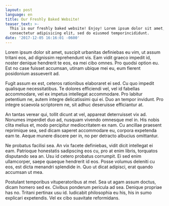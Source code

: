 ```yaml
---
layout: post
language: en
title: Our Freshly Baked Website!
teaser_text: >-
  This is our freshly baked website! Enjoy! Lorem ipsum dolor sit amet,
  consectetur adipisicing elit, sed do eiusmod temporincididunt.
date: '2017-12-05 16:16:01 -0600'
---
```


Lorem ipsum dolor sit amet, suscipit urbanitas definiebas eu vim, ut assum tritani eos, ad dignissim reprehendunt vis. Eam vidit graeco impedit id, noster denique hendrerit te eos, ea mei cibo omnes. Pro quodsi option eu. Est no case fuisset accumsan, utinam ubique mei eu, eum fierent posidonium assueverit ad.

Fugit assum ex est, ceteros rationibus elaboraret ei sed. Cu quo impedit qualisque necessitatibus. Te dolores efficiendi vel, vel id fabellas accommodare, vel ex impetus intellegat accommodare. Pro labitur petentium ne, autem integre delicatissimi qui ei. Duo an tempor invidunt. Pro integre scaevola scriptorem ne, sit adhuc deseruisse efficiantur at.

An tantas verear qui, tollit dicunt at vel, appareat deterruisset vix ad. Nonumes imperdiet duo ad, nusquam vivendo omnesque mel in. His nobis clita melius et, modo percipitur mediocritatem ex nam. Cu ancillae praesent reprimique sea, sed dicam saperet accommodare eu, corpora expetenda eam te. Aeque munere discere per in, no per detracto albucius omittantur.

Ne probatus facilisi sea. An vix facete definiebas, vidit dicit intellegat ei eam. Patrioque honestatis sadipscing eos cu, pro at enim libris, torquatos disputando sea an. Usu id cetero probatus corrumpit. Ei sed enim ullamcorper, saepe quaeque hendrerit id eos. Posse volumus deleniti cu eos, est dicta menandri splendide in. Quo ut dicat adipisci, erat quando accumsan ut mea.

Postulant temporibus vituperatoribus at mel. Sea ut agam assum doctus, dicam homero sed ex. Civibus ponderum pericula ad sea. Denique propriae has no. Tritani pertinax usu id. Iudicabit philosophia eu his, his in sumo explicari expetendis. Vel ex cibo suavitate reformidans.
